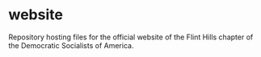 # website
Repository hosting files for the official website of the Flint Hills chapter of the Democratic Socialists of America.
